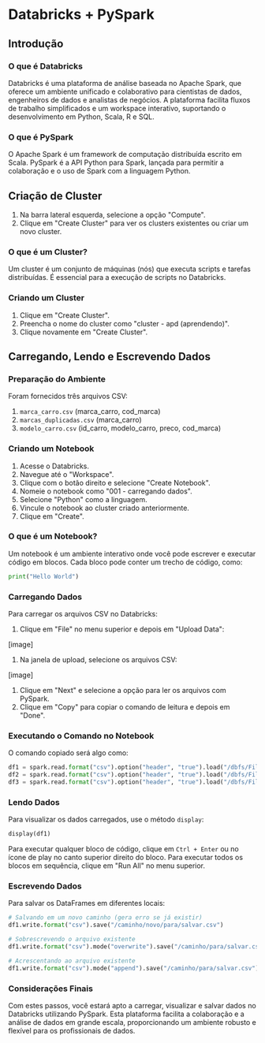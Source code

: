 # Databricks + PySpark
## Introdução

### O que é Databricks

Databricks é uma plataforma de análise baseada no Apache Spark, que oferece um ambiente unificado e colaborativo para cientistas de dados, engenheiros de dados e analistas de negócios. A plataforma facilita fluxos de trabalho simplificados e um workspace interativo, suportando o desenvolvimento em Python, Scala, R e SQL.

### O que é PySpark

O Apache Spark é um framework de computação distribuída escrito em Scala. PySpark é a API Python para Spark, lançada para permitir a colaboração e o uso de Spark com a linguagem Python.

## Criação de Cluster

1. Na barra lateral esquerda, selecione a opção "Compute".
2. Clique em "Create Cluster" para ver os clusters existentes ou criar um novo cluster.

### O que é um Cluster?

Um cluster é um conjunto de máquinas (nós) que executa scripts e tarefas distribuídas. É essencial para a execução de scripts no Databricks.

### Criando um Cluster

1. Clique em "Create Cluster".
2. Preencha o nome do cluster como "cluster - apd (aprendendo)".
3. Clique novamente em "Create Cluster".

## Carregando, Lendo e Escrevendo Dados

### Preparação do Ambiente

Foram fornecidos três arquivos CSV:

1. `marca_carro.csv` (marca_carro, cod_marca)
2. `marcas_duplicadas.csv` (marca_carro)
3. `modelo_carro.csv` (id_carro, modelo_carro, preco, cod_marca)

### Criando um Notebook

1. Acesse o Databricks.
2. Navegue até o "Workspace".
3. Clique com o botão direito e selecione "Create Notebook".
4. Nomeie o notebook como "001 - carregando dados".
5. Selecione "Python" como a linguagem.
6. Vincule o notebook ao cluster criado anteriormente.
7. Clique em "Create".

### O que é um Notebook?

Um notebook é um ambiente interativo onde você pode escrever e executar código em blocos. Cada bloco pode conter um trecho de código, como:

```python
print("Hello World")

```

### Carregando Dados

Para carregar os arquivos CSV no Databricks:

1. Clique em "File" no menu superior e depois em "Upload Data":

[image]

1. Na janela de upload, selecione os arquivos CSV:

[image]

1. Clique em "Next" e selecione a opção para ler os arquivos com PySpark.
2. Clique em "Copy" para copiar o comando de leitura e depois em "Done".

### Executando o Comando no Notebook

O comando copiado será algo como:

```python
df1 = spark.read.format("csv").option("header", "true").load("/dbfs/FileStore/tables/marca_carro.csv")
df2 = spark.read.format("csv").option("header", "true").load("/dbfs/FileStore/tables/marcas_duplicadas.csv")
df3 = spark.read.format("csv").option("header", "true").load("/dbfs/FileStore/tables/modelo_carro.csv")

```

### Lendo Dados

Para visualizar os dados carregados, use o método `display`:

```python
display(df1)

```

Para executar qualquer bloco de código, clique em `Ctrl + Enter` ou no ícone de play no canto superior direito do bloco. Para executar todos os blocos em sequência, clique em "Run All" no menu superior.

### Escrevendo Dados

Para salvar os DataFrames em diferentes locais:

```python
# Salvando em um novo caminho (gera erro se já existir)
df1.write.format("csv").save("/caminho/novo/para/salvar.csv")

# Sobrescrevendo o arquivo existente
df1.write.format("csv").mode("overwrite").save("/caminho/para/salvar.csv")

# Acrescentando ao arquivo existente
df1.write.format("csv").mode("append").save("/caminho/para/salvar.csv")

```

### Considerações Finais

Com estes passos, você estará apto a carregar, visualizar e salvar dados no Databricks utilizando PySpark. Esta plataforma facilita a colaboração e a análise de dados em grande escala, proporcionando um ambiente robusto e flexível para os profissionais de dados.
